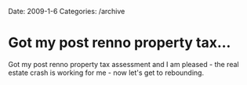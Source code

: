 Date: 2009-1-6
Categories: /archive

# Got my post renno property tax...

Got my post renno property tax assessment  and I am pleased - the real estate crash is working for me - now let's get to rebounding.
